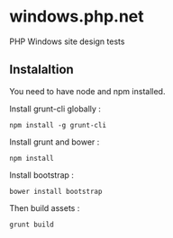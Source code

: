 windows.php.net
===============

PHP Windows site design tests

Instalaltion
------------

You need to have node and npm installed.

Install grunt-cli globally :
```
npm install -g grunt-cli
```
Install grunt and bower :
```
npm install
```
Install bootstrap :
```
bower install bootstrap
```
Then build assets :
```
grunt build
```